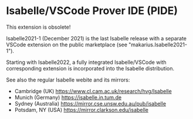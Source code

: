 # Isabelle/VSCode Prover IDE (PIDE)

This extension is obsolete!

Isabelle2021-1 (December 2021) is the last Isabelle release with a separate
VSCode extension on the public marketplace (see "makarius.Isabelle2021-1").

Starting with Isabelle2022, a fully integrated Isabelle/VSCode with
corresponding extension is incorporated into the Isabelle distribution.

See also the regular Isabelle webite and its mirrors:

  * Cambridge (UK) https://www.cl.cam.ac.uk/research/hvg/Isabelle
  * Munich (Germany) https://isabelle.in.tum.de
  * Sydney (Australia) https://mirror.cse.unsw.edu.au/pub/isabelle
  * Potsdam, NY (USA) https://mirror.clarkson.edu/isabelle

